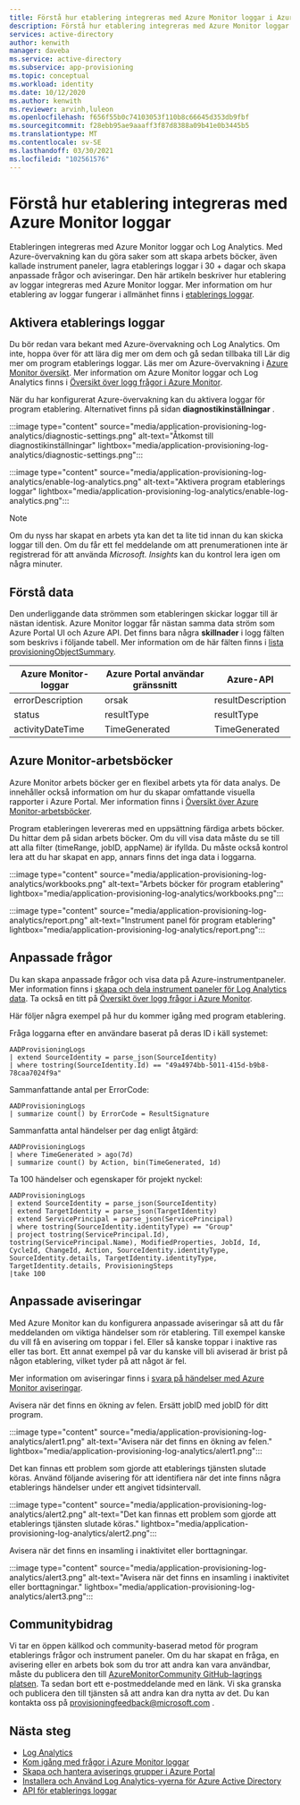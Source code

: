 ```yaml
---
title: Förstå hur etablering integreras med Azure Monitor loggar i Azure Active Directory.
description: Förstå hur etablering integreras med Azure Monitor loggar i Azure Active Directory.
services: active-directory
author: kenwith
manager: daveba
ms.service: active-directory
ms.subservice: app-provisioning
ms.topic: conceptual
ms.workload: identity
ms.date: 10/12/2020
ms.author: kenwith
ms.reviewer: arvinh,luleon
ms.openlocfilehash: f656f55b0c74103053f110b8c66645d353db9fbf
ms.sourcegitcommit: f28ebb95ae9aaaff3f87d8388a09b41e0b3445b5
ms.translationtype: MT
ms.contentlocale: sv-SE
ms.lasthandoff: 03/30/2021
ms.locfileid: "102561576"
---
```

# <a name="understand-how-provisioning-integrates-with-azure-monitor-logs"></a>Förstå hur etablering integreras med Azure Monitor loggar

Etableringen integreras med Azure Monitor loggar och Log Analytics. Med Azure-övervakning kan du göra saker som att skapa arbets böcker, även kallade instrument paneler, lagra etablerings loggar i 30 + dagar och skapa anpassade frågor och aviseringar. Den här artikeln beskriver hur etablering av loggar integreras med Azure Monitor loggar. Mer information om hur etablering av loggar fungerar i allmänhet finns i [etablerings loggar](../reports-monitoring/concept-provisioning-logs.md).

## <a name="enabling-provisioning-logs"></a>Aktivera etablerings loggar

Du bör redan vara bekant med Azure-övervakning och Log Analytics. Om inte, hoppa över för att lära dig mer om dem och gå sedan tillbaka till Lär dig mer om program etablerings loggar. Läs mer om Azure-övervakning i [Azure Monitor översikt](../../azure-monitor/overview.md). Mer information om Azure Monitor loggar och Log Analytics finns i [Översikt över logg frågor i Azure Monitor](../../azure-monitor/logs/log-query-overview.md).

När du har konfigurerat Azure-övervakning kan du aktivera loggar för program etablering. Alternativet finns på sidan **diagnostikinställningar** .

:::image type="content" source="media/application-provisioning-log-analytics/diagnostic-settings.png" alt-text="Åtkomst till diagnostikinställningar" lightbox="media/application-provisioning-log-analytics/diagnostic-settings.png":::

:::image type="content" source="media/application-provisioning-log-analytics/enable-log-analytics.png" alt-text="Aktivera program etablerings loggar" lightbox="media/application-provisioning-log-analytics/enable-log-analytics.png":::

> [!NOTE]
> Om du nyss har skapat en arbets yta kan det ta lite tid innan du kan skicka loggar till den. Om du får ett fel meddelande om att prenumerationen inte är registrerad för att använda *Microsoft. Insights* kan du kontrol lera igen om några minuter.
 
## <a name="understanding-the-data"></a>Förstå data
Den underliggande data strömmen som etableringen skickar loggar till är nästan identisk. Azure Monitor loggar får nästan samma data ström som Azure Portal UI och Azure API. Det finns bara några **skillnader** i logg fälten som beskrivs i följande tabell. Mer information om de här fälten finns i [lista provisioningObjectSummary](/graph/api/provisioningobjectsummary-list?preserve-view=true&tabs=http&view=graph-rest-beta).

|Azure Monitor-loggar   |Azure Portal användar gränssnitt   |Azure-API |
|----------|-----------|------------|
|errorDescription |orsak |resultDescription |
|status |resultType |resultType |
|activityDateTime |TimeGenerated |TimeGenerated |


## <a name="azure-monitor-workbooks"></a>Azure Monitor-arbetsböcker

Azure Monitor arbets böcker ger en flexibel arbets yta för data analys. De innehåller också information om hur du skapar omfattande visuella rapporter i Azure Portal. Mer information finns i [Översikt över Azure Monitor-arbetsböcker](../../azure-monitor/visualize/workbooks-overview.md).

Program etableringen levereras med en uppsättning färdiga arbets böcker. Du hittar dem på sidan arbets böcker. Om du vill visa data måste du se till att alla filter (timeRange, jobID, appName) är ifyllda. Du måste också kontrol lera att du har skapat en app, annars finns det inga data i loggarna.

:::image type="content" source="media/application-provisioning-log-analytics/workbooks.png" alt-text="Arbets böcker för program etablering" lightbox="media/application-provisioning-log-analytics/workbooks.png":::

:::image type="content" source="media/application-provisioning-log-analytics/report.png" alt-text="Instrument panel för program etablering" lightbox="media/application-provisioning-log-analytics/report.png":::

## <a name="custom-queries"></a>Anpassade frågor

Du kan skapa anpassade frågor och visa data på Azure-instrumentpaneler. Mer information finns i [skapa och dela instrument paneler för Log Analytics data](../../azure-monitor/logs/get-started-queries.md). Ta också en titt på [Översikt över logg frågor i Azure Monitor](../../azure-monitor/logs/log-query-overview.md).

Här följer några exempel på hur du kommer igång med program etablering.

Fråga loggarna efter en användare baserat på deras ID i käll systemet:
```kusto
AADProvisioningLogs
| extend SourceIdentity = parse_json(SourceIdentity)
| where tostring(SourceIdentity.Id) == "49a4974bb-5011-415d-b9b8-78caa7024f9a"
```

Sammanfattande antal per ErrorCode:
```kusto
AADProvisioningLogs
| summarize count() by ErrorCode = ResultSignature
```

Sammanfatta antal händelser per dag enligt åtgärd:
```kusto
AADProvisioningLogs
| where TimeGenerated > ago(7d)
| summarize count() by Action, bin(TimeGenerated, 1d)
```

Ta 100 händelser och egenskaper för projekt nyckel:
```kusto
AADProvisioningLogs
| extend SourceIdentity = parse_json(SourceIdentity)
| extend TargetIdentity = parse_json(TargetIdentity)
| extend ServicePrincipal = parse_json(ServicePrincipal)
| where tostring(SourceIdentity.identityType) == "Group"
| project tostring(ServicePrincipal.Id), tostring(ServicePrincipal.Name), ModifiedProperties, JobId, Id, CycleId, ChangeId, Action, SourceIdentity.identityType, SourceIdentity.details, TargetIdentity.identityType, TargetIdentity.details, ProvisioningSteps
|take 100
```

## <a name="custom-alerts"></a>Anpassade aviseringar

Med Azure Monitor kan du konfigurera anpassade aviseringar så att du får meddelanden om viktiga händelser som rör etablering. Till exempel kanske du vill få en avisering om toppar i fel. Eller så kanske toppar i inaktive ras eller tas bort. Ett annat exempel på var du kanske vill bli aviserad är brist på någon etablering, vilket tyder på att något är fel.

Mer information om aviseringar finns i [svara på händelser med Azure Monitor aviseringar](../../azure-monitor/alerts/tutorial-response.md).

Avisera när det finns en ökning av felen. Ersätt jobID med jobID för ditt program.

:::image type="content" source="media/application-provisioning-log-analytics/alert1.png" alt-text="Avisera när det finns en ökning av felen." lightbox="media/application-provisioning-log-analytics/alert1.png":::

Det kan finnas ett problem som gjorde att etablerings tjänsten slutade köras. Använd följande avisering för att identifiera när det inte finns några etablerings händelser under ett angivet tidsintervall.

:::image type="content" source="media/application-provisioning-log-analytics/alert2.png" alt-text="Det kan finnas ett problem som gjorde att etablerings tjänsten slutade köras." lightbox="media/application-provisioning-log-analytics/alert2.png":::

Avisera när det finns en insamling i inaktivitet eller borttagningar.

:::image type="content" source="media/application-provisioning-log-analytics/alert3.png" alt-text="Avisera när det finns en insamling i inaktivitet eller borttagningar." lightbox="media/application-provisioning-log-analytics/alert3.png":::


## <a name="community-contributions"></a>Communitybidrag

Vi tar en öppen källkod och community-baserad metod för program etablerings frågor och instrument paneler. Om du har skapat en fråga, en avisering eller en arbets bok som du tror att andra kan vara användbar, måste du publicera den till [AzureMonitorCommunity GitHub-lagrings platsen](https://github.com/microsoft/AzureMonitorCommunity). Ta sedan bort ett e-postmeddelande med en länk. Vi ska granska och publicera den till tjänsten så att andra kan dra nytta av det. Du kan kontakta oss på provisioningfeedback@microsoft.com .

## <a name="next-steps"></a>Nästa steg

- [Log Analytics](../reports-monitoring/howto-analyze-activity-logs-log-analytics.md)
- [Kom igång med frågor i Azure Monitor loggar](../../azure-monitor/logs/get-started-queries.md)
- [Skapa och hantera aviserings grupper i Azure Portal](../../azure-monitor/alerts/action-groups.md)
- [Installera och Använd Log Analytics-vyerna för Azure Active Directory](../reports-monitoring/howto-install-use-log-analytics-views.md)
- [API för etablerings loggar](/graph/api/resources/provisioningobjectsummary?preserve-view=true&view=graph-rest-beta)